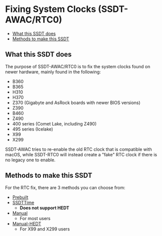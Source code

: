 # Fixing System Clocks (SSDT-AWAC/RTC0)

* [What this SSDT does](#what-this-ssdt-does)
* [Methods to make this SSDT](#methods-to-make-this-ssdt)

## What this SSDT does

The purpose of SSDT-AWAC/RTC0 is to fix the system clocks found on newer hardware, mainly found in the following:

* B360
* B365
* H310
* H370
* Z370 (Gigabyte and AsRock boards with newer BIOS versions)
* Z390
* B460
* Z490
* 400 series (Comet Lake, including Z490)
* 495 series (Icelake)
* X99
* X299

SSDT-AWAC tries to re-enable the old RTC clock that is compatible with macOS, while SSDT-RTC0 will instead create a "fake" RTC clock if there is no legacy one to enable.

## Methods to make this SSDT

For the RTC fix, there are 3 methods you can choose from:

* [Prebuilt](/Universal/awac-methods/prebuilt.md)
* [SSDTTime](/Universal/awac-methods/ssdttime.md)
  * **Does not support HEDT**
* [Manual](/Universal/awac-methods/manual.md)
  * For most users
* [Manual-HEDT](/Universal/awac-methods/manual-hedt.md)
  * For X99 and X299 users
